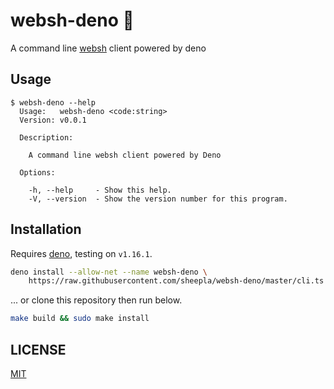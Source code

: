 # websh-deno 🦕

A command line [websh](https://github.com/jiro4989/websh) client powered by deno

## Usage

```
$ websh-deno --help
  Usage:   websh-deno <code:string>
  Version: v0.0.1

  Description:

    A command line websh client powered by Deno

  Options:

    -h, --help     - Show this help.
    -V, --version  - Show the version number for this program.
```

## Installation

Requires [deno](https://deno.land/deno), testing on `v1.16.1`.

```bash
deno install --allow-net --name websh-deno \
    https://raw.githubusercontent.com/sheepla/websh-deno/master/cli.ts
```

... or clone this repository then run below.

```bash
make build && sudo make install
```

## LICENSE

[MIT](./LICENSE)
